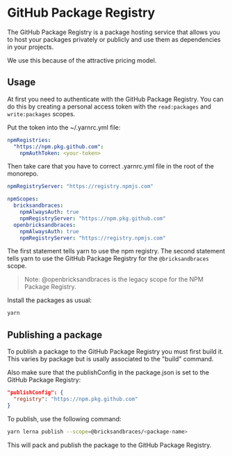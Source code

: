 # GitHub Package Registry

The GitHub Package Registry is a package hosting service that allows you to host your packages privately or publicly and use them as dependencies in your projects.

We use this because of the attractive pricing model.

## Usage

At first you need to authenticate with the GitHub Package Registry. You can do this by creating a personal access token with the `read:packages` and `write:packages` scopes.

Put the token into the ~/.yarnrc.yml file:

```yaml
npmRegistries:
  "https://npm.pkg.github.com":
    npmAuthToken: <your-token>
```

Then take care that you have to correct .yarnrc.yml file in the root of the monorepo.

```yaml
npmRegistryServer: "https://registry.npmjs.com"

npmScopes:
  bricksandbraces:
    npmAlwaysAuth: true
    npmRegistryServer: "https://npm.pkg.github.com"
  openbricksandbraces:
    npmAlwaysAuth: true
    npmRegistryServer: "https://registry.npmjs.com"
```

The first statement tells yarn to use the npm registry. The second statement tells yarn to use the GitHub Package Registry for the `@bricksandbraces` scope.

> Note: @openbricksandbraces is the legacy scope for the NPM Package Registry.

Install the packages as usual:

```bash
yarn
```

## Publishing a package

To publish a package to the GitHub Package Registry you must first build it. This varies by package but is usally associated to the "build" command.

Also make sure that the publishConfig in the package.json is set to the GitHub Package Registry:

```json
"publishConfig": {
  "registry": "https://npm.pkg.github.com"
}
```

To publish, use the following command:

```bash
yarn lerna publish --scope=@bricksandbraces/<package-name>
```

This will pack and publish the package to the GitHub Package Registry.
